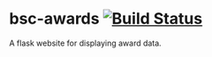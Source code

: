 # bsc-awards [![Build Status](https://travis-ci.com/haydenhughes/bsc-awards.svg?branch=master)](https://travis-ci.com/haydenhughes/bsc-awards)
A flask website for displaying award data.
